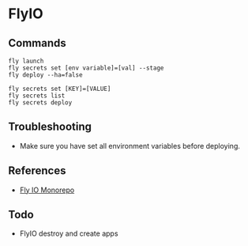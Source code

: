 # FlyIO

## Commands

```
fly launch
fly secrets set [env variable]=[val] --stage
fly deploy --ha=false
```

```
fly secrets set [KEY]=[VALUE]
fly secrets list
fly secrets deploy
```

## Troubleshooting

- Make sure you have set all environment variables before deploying.

## References

- [Fly IO Monorepo](https://fly.io/docs/reference/monorepo/)

## Todo

- FlyIO destroy and create apps

